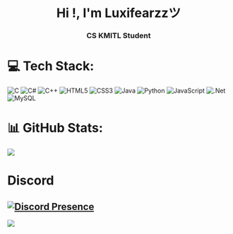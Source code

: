 <h1 align="center">Hi !, I'm Luxifearzzツ</h1>
<h3 align="center">CS KMITL Student</h3>

# 💻 Tech Stack:
![C](https://img.shields.io/badge/c-%2300599C.svg?style=for-the-badge&logo=c&logoColor=white) ![C#](https://img.shields.io/badge/c%23-%23239120.svg?style=for-the-badge&logo=c-sharp&logoColor=white) ![C++](https://img.shields.io/badge/c++-%2300599C.svg?style=for-the-badge&logo=c%2B%2B&logoColor=white) ![HTML5](https://img.shields.io/badge/html5-%23E34F26.svg?style=for-the-badge&logo=html5&logoColor=white) ![CSS3](https://img.shields.io/badge/css3-%231572B6.svg?style=for-the-badge&logo=css3&logoColor=white) ![Java](https://img.shields.io/badge/java-%23ED8B00.svg?style=for-the-badge&logo=java&logoColor=white) ![Python](https://img.shields.io/badge/python-3670A0?style=for-the-badge&logo=python&logoColor=ffdd54) ![JavaScript](https://img.shields.io/badge/javascript-%23323330.svg?style=for-the-badge&logo=javascript&logoColor=%23F7DF1E) ![.Net](https://img.shields.io/badge/.NET-5C2D91?style=for-the-badge&logo=.net&logoColor=white) ![MySQL](https://img.shields.io/badge/mysql-%2300000f.svg?style=for-the-badge&logo=mysql&logoColor=white)
# 📊 GitHub Stats:
<!--
![](https://github-readme-stats.vercel.app/api?username=luxifearzz&theme=dark&hide_border=false&include_all_commits=false&count_private=false)<br/>
![](https://github-readme-streak-stats.herokuapp.com/?user=luxifearzz&theme=dark&hide_border=false)<br/>
-->
![](https://github-readme-stats.vercel.app/api/top-langs/?username=luxifearzz&theme=dark&hide_border=false&include_all_commits=false&count_private=false&layout=compact)

# Discord
[![Discord Presence](https://lanyard.cnrad.dev/api/327452983958962176)](https://discord.com/users/327452983958962176)
---

[![](https://visitcount.itsvg.in/api?id=luxifearzz&icon=0&color=0)](https://visitcount.itsvg.in) 

<!-- Proudly created with GPRM ( https://gprm.itsvg.in ) -->
